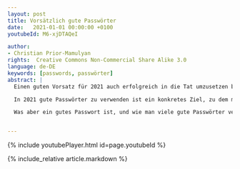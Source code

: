 ```yaml
---
layout: post
title: Vorsätzlich gute Passwörter
date:   2021-01-01 00:00:00 +0100
youtubeId: M6-xjDTAQeI

author:
- Christian Prior-Mamulyan
rights:  Creative Commons Non-Commercial Share Alike 3.0
language: de-DE
keywords: [passwords, passwörter]
abstract: |
  Einen guten Vorsatz für 2021 auch erfolgreich in die Tat umzusetzen bedeutet, in den dann folgenden Jahren noch erfolgreichere Vorsätze realisieren zu können.

  In 2021 gute Passwörter zu verwenden ist ein konkretes Ziel, zu dem man sich schwarz-auf-weiß verpflichten kann und das man nach und nach erreichen kann.

  Was aber ein gutes Passwort ist, und wie man viele gute Passwörter verwalten kann, zeigt dieser Beitrag.


---
```



{% include youtubePlayer.html id=page.youtubeId %}


{% include_relative article.markdown %}